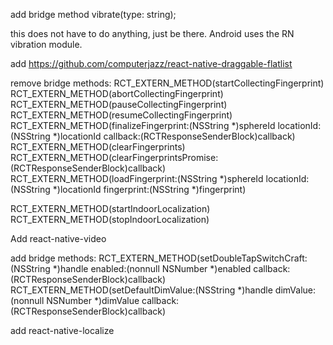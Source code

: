 add bridge method vibrate(type: string);

this does not have to do anything, just be there. Android uses the RN vibration module.

add https://github.com/computerjazz/react-native-draggable-flatlist

remove bridge methods:
RCT_EXTERN_METHOD(startCollectingFingerprint)
RCT_EXTERN_METHOD(abortCollectingFingerprint)
RCT_EXTERN_METHOD(pauseCollectingFingerprint)
RCT_EXTERN_METHOD(resumeCollectingFingerprint)
RCT_EXTERN_METHOD(finalizeFingerprint:(NSString *)sphereId locationId:(NSString *)locationId callback:(RCTResponseSenderBlock)callback)
RCT_EXTERN_METHOD(clearFingerprints)
RCT_EXTERN_METHOD(clearFingerprintsPromise:(RCTResponseSenderBlock)callback)
RCT_EXTERN_METHOD(loadFingerprint:(NSString *)sphereId locationId:(NSString *)locationId fingerprint:(NSString *)fingerprint)

RCT_EXTERN_METHOD(startIndoorLocalization)
RCT_EXTERN_METHOD(stopIndoorLocalization)

Add react-native-video


add bridge methods:
RCT_EXTERN_METHOD(setDoubleTapSwitchCraft:(NSString *)handle enabled:(nonnull NSNumber *)enabled callback:(RCTResponseSenderBlock)callback)
RCT_EXTERN_METHOD(setDefaultDimValue:(NSString *)handle dimValue:(nonnull NSNumber *)dimValue callback:(RCTResponseSenderBlock)callback)

add react-native-localize
